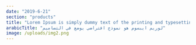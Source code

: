 ```yaml
---
date: "2019-6-21"
section: "products"
title: "Lorem Ipsum is simply dummy text of the printing and typesetting industry."
arabicTitle: "لوريم ايبسوم هو نموذج افتراضي يوضع في التصاميم"
image: /uploads/img2.png
---
```

